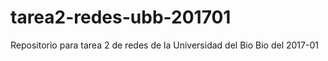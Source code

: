 # tarea2-redes-ubb-201701
Repositorio para tarea 2 de redes de la Universidad del Bio Bio del 2017-01

